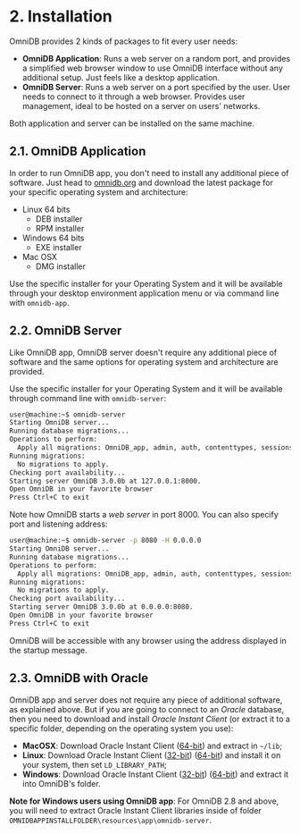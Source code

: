 # 2. Installation

OmniDB provides 2 kinds of packages to fit every user needs:

- **OmniDB Application**: Runs a web server on a random port, and provides a simplified
web browser window to use OmniDB interface without any additional setup. Just feels
like a desktop application.
- **OmniDB Server**: Runs a web server on a port specified by the user. User needs
to connect to it through a web browser. Provides user management, ideal to be hosted
on a server on users' networks.

Both application and server can be installed on the same machine.

## 2.1. OmniDB Application

In order to run OmniDB app, you don't need to install any additional piece of
software. Just head to [omnidb.org](https://omnidb.org/) and download the latest package
for your specific operating system and architecture:

- Linux 64 bits
    - DEB installer
    - RPM installer
- Windows 64 bits
    - EXE installer
- Mac OSX
    - DMG installer

Use the specific installer for your Operating System and it will be available
through your desktop environment application menu or via command line with
`omnidb-app`.

## 2.2. OmniDB Server

Like OmniDB app, OmniDB server doesn't require any additional piece of software
and the same options for operating system and architecture are provided.

Use the specific installer for your Operating System and it will be available
through command line with `omnidb-server`:

```bash
user@machine:~$ omnidb-server
Starting OmniDB server...
Running database migrations...
Operations to perform:
  Apply all migrations: OmniDB_app, admin, auth, contenttypes, sessions, social_django
Running migrations:
  No migrations to apply.
Checking port availability...
Starting server OmniDB 3.0.0b at 127.0.0.1:8000.
Open OmniDB in your favorite browser
Press Ctrl+C to exit
```

Note how OmniDB starts a *web server* in port 8000. You can also specify port
and listening address:

```bash
user@machine:~$ omnidb-server -p 8080 -H 0.0.0.0
Starting OmniDB server...
Running database migrations...
Operations to perform:
  Apply all migrations: OmniDB_app, admin, auth, contenttypes, sessions, social_django
Running migrations:
  No migrations to apply.
Checking port availability...
Starting server OmniDB 3.0.0b at 0.0.0.0:8080.
Open OmniDB in your favorite browser
Press Ctrl+C to exit
```

OmniDB will be accessible with any browser using the address displayed in the startup
message.

## 2.3. OmniDB with Oracle

OmniDB app and server does not require any piece of additional software, as
explained above. But if you are going to connect to an *Oracle* database, then
you need to download and install *Oracle Instant Client* (or extract it to a
specific folder, depending on the operating system you use):

- **MacOSX**: Download Oracle Instant Client
([64-bit](http://www.oracle.com/technetwork/topics/intel-macsoft-096467.html))
and extract in `~/lib`;
- **Linux**: Download Oracle Instant Client
([32-bit](http://www.oracle.com/technetwork/topics/linuxsoft-082809.html))
([64-bit](http://www.oracle.com/technetwork/topics/linuxx86-64soft-092277.html))
and install it on your system, then set `LD_LIBRARY_PATH`;
- **Windows**: Download Oracle Instant Client
([32-bit](http://www.oracle.com/technetwork/topics/winsoft-085727.html))
([64-bit](http://www.oracle.com/technetwork/topics/winx64soft-089540.html)) and
extract it into OmniDB's folder.

**Note for Windows users using OmniDB app**: For OmniDB 2.8 and above, you will
need to extract Oracle Instant Client libraries inside of folder
`OMNIDBAPPINSTALLFOLDER\resources\app\omnidb-server`.
